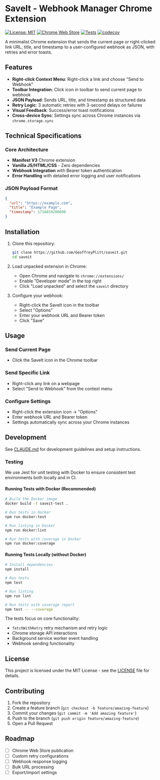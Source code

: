 # SaveIt - Webhook Manager Chrome Extension 

[![License: MIT](https://img.shields.io/badge/License-MIT-yellow.svg)](https://opensource.org/licenses/MIT)
[![Chrome Web Store](https://img.shields.io/badge/Chrome%20Web%20Store-Coming%20Soon-blue)](https://chrome.google.com/webstore)
[![Tests](https://github.com/GeoffreyPlitt/saveit/workflows/Tests/badge.svg)](https://github.com/GeoffreyPlitt/saveit/actions)
[![codecov](https://codecov.io/gh/GeoffreyPlitt/saveit/branch/main/graph/badge.svg)](https://codecov.io/gh/GeoffreyPlitt/saveit)

A minimalist Chrome extension that sends the current page or right-clicked link URL, title, and timestamp to a user-configured webhook as JSON, with retries and error toasts.

## Features

- **Right-click Context Menu**: Right-click a link and choose "Send to Webhook"
- **Toolbar Integration**: Click icon in toolbar to send current page to webhook
- **JSON Payload**: Sends URL, title, and timestamp as structured data
- **Retry Logic**: 3 automatic retries with 3-second delays on failures
- **Visual Feedback**: Success/error toast notifications
- **Cross-device Sync**: Settings sync across Chrome instances via `chrome.storage.sync`

## Technical Specifications

### Core Architecture
- **Manifest V3** Chrome extension
- **Vanilla JS/HTML/CSS** - Zero dependencies
- **Webhook Integration** with Bearer token authentication
- **Error Handling** with detailed error logging and user notifications

### JSON Payload Format
```json
{
  "url": "https://example.com",
  "title": "Example Page",
  "timestamp": 1716859200000
}
```


## Installation

1. Clone this repository:
   ```bash
   git clone https://github.com/GeoffreyPlitt/saveit.git
   cd saveit
   ```

2. Load unpacked extension in Chrome:
   - Open Chrome and navigate to `chrome://extensions/`
   - Enable "Developer mode" in the top right
   - Click "Load unpacked" and select the `saveit` directory

3. Configure your webhook:
   - Right-click the SaveIt icon in the toolbar
   - Select "Options"
   - Enter your webhook URL and Bearer token
   - Click "Save"

## Usage

### Send Current Page
- Click the SaveIt icon in the Chrome toolbar

### Send Specific Link
- Right-click any link on a webpage
- Select "Send to Webhook" from the context menu

### Configure Settings
- Right-click the extension icon → "Options"
- Enter webhook URL and Bearer token
- Settings automatically sync across your Chrome instances

## Development

See [CLAUDE.md](./CLAUDE.md) for development guidelines and setup instructions.

### Testing

We use Jest for unit testing with Docker to ensure consistent test environments both locally and in CI.

#### Running Tests with Docker (Recommended)

```bash
# Build the Docker image
docker build -t saveit-test .

# Run tests in Docker
npm run docker:test

# Run linting in Docker
npm run docker:lint

# Run tests with coverage in Docker
npm run docker:coverage
```

#### Running Tests Locally (without Docker)

```bash
# Install dependencies
npm install

# Run tests
npm test

# Run linting
npm run lint

# Run tests with coverage report
npm test -- --coverage
```

The tests focus on core functionality:
- `fetchWithRetry` retry mechanism and retry logic
- Chrome storage API interactions
- Background service worker event handling
- Webhook sending functionality

## License

This project is licensed under the MIT License - see the [LICENSE](LICENSE) file for details.

## Contributing

1. Fork the repository
2. Create a feature branch (`git checkout -b feature/amazing-feature`)
3. Commit your changes (`git commit -m 'Add amazing feature'`)
4. Push to the branch (`git push origin feature/amazing-feature`)
5. Open a Pull Request

## Roadmap

- [ ] Chrome Web Store publication
- [ ] Custom retry configurations
- [ ] Webhook response logging
- [ ] Bulk URL processing
- [ ] Export/import settings
